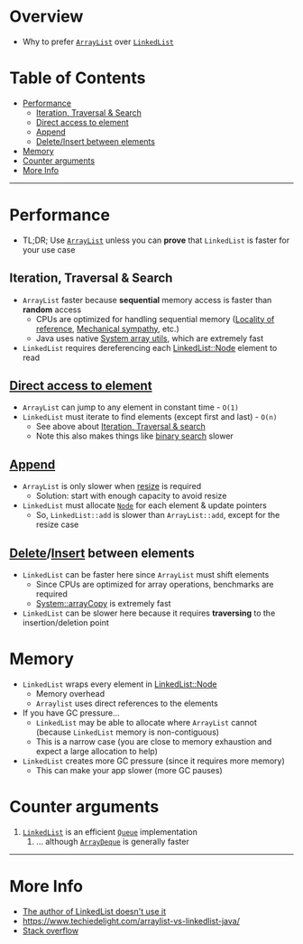 # Overview

- Why to prefer [`ArrayList`](https://docs.oracle.com/en/java/javase/11/docs/api/java.base/java/util/ArrayList.html) over [`LinkedList`](https://docs.oracle.com/en/java/javase/11/docs/api/java.base/java/util/LinkedList.html)

# Table of Contents

- [Performance](#performance)
    * [Iteration, Traversal & Search](#iteration-traversal--search)
    * [Direct access to element](#direct-access-to-element)
    * [Append](#append)
    * [Delete/Insert between elements](#deleteinsert-between-elements)
- [Memory](#memory)
- [Counter arguments](#counter-arguments)
- [More Info](#more-info)

--------

# Performance

- TL;DR; Use [`ArrayList`](https://docs.oracle.com/en/java/javase/11/docs/api/java.base/java/util/ArrayList.html) unless you can **prove** that `LinkedList` is faster for your use case

## Iteration, Traversal & Search

- `ArrayList` faster because **sequential** memory access is faster than **random** access
    - CPUs are optimized for handling sequential memory ([Locality of reference](https://en.wikipedia.org/wiki/Locality_of_reference#:~:text=In%20computer%20science%2C%20locality%20of,a%20short%20period%20of%20time.&text=Temporal%20locality%20refers%20to%20the,a%20relatively%20small%20time%20duration.), [Mechanical sympathy](https://dzone.com/articles/mechanical-sympathy), etc.)
    - Java uses native [System array utils](https://docs.oracle.com/en/java/javase/11/docs/api/java.base/java/lang/System.html#arraycopy(java.lang.Object,int,java.lang.Object,int,int)), which are extremely fast
- `LinkedList` requires dereferencing each [LinkedList::Node](https://hg.openjdk.java.net/jdk/jdk11/file/1ddf9a99e4ad/src/java.base/share/classes/java/util/LinkedList.java#l974) element to read

## [Direct access to element](https://docs.oracle.com/en/java/javase/11/docs/api/java.base/java/util/List.html#get(int))

- `ArrayList` can jump to any element in constant time - `O(1)`
- `LinkedList` must iterate to find elements (except first and last) - `O(n)`
    - See above about [Iteration, Traversal & search](#iteration-traversal--search)
    - Note this also makes things like [binary search](https://docs.oracle.com/en/java/javase/11/docs/api/java.base/java/util/Arrays.html#binarySearch(byte%5B%5D,byte)) slower

## [Append](https://docs.oracle.com/en/java/javase/11/docs/api/java.base/java/util/List.html#add(E))

- `ArrayList` is only slower when [resize](https://docs.oracle.com/en/java/javase/11/docs/api/java.base/java/util/ArrayList.html) is required
    - Solution: start with enough capacity to avoid resize
- `LinkedList` must allocate [`Node`](https://hg.openjdk.java.net/jdk/jdk11/file/1ddf9a99e4ad/src/java.base/share/classes/java/util/LinkedList.java#l974) for each element & update pointers
    - So, `LinkedList::add` is slower than `ArrayList::add`, except for the resize case

## [Delete](https://docs.oracle.com/en/java/javase/11/docs/api/java.base/java/util/List.html#remove(int))/[Insert](https://docs.oracle.com/en/java/javase/11/docs/api/java.base/java/util/List.html#add(int,E)) between elements

- `LinkedList` can be faster here since `ArrayList` must shift elements
    - Since CPUs are optimized for array operations, benchmarks are required
    - [System::arrayCopy](https://docs.oracle.com/en/java/javase/11/docs/api/java.base/java/lang/System.html#arraycopy(java.lang.Object,int,java.lang.Object,int,int)) is extremely fast
- `LinkedList` can be slower here because it requires **traversing** to the insertion/deletion point

# Memory

- `LinkedList` wraps every element in [LinkedList::Node](https://hg.openjdk.java.net/jdk/jdk11/file/1ddf9a99e4ad/src/java.base/share/classes/java/util/LinkedList.java#l974)
    - Memory overhead
    - `Arraylist` uses direct references to the elements
- If you have GC pressure...
    - `LinkedList` may be able to allocate where `ArrayList` cannot (because `LinkedList` memory is non-contiguous)
    - This is a narrow case (you are close to memory exhaustion and expect a large allocation to help)
- `LinkedList` creates more GC pressure (since it requires more memory)
    - This can make your app slower (more GC pauses)

# Counter arguments

1. [`LinkedList`](https://docs.oracle.com/en/java/javase/11/docs/api/java.base/java/util/LinkedList.html) is an efficient [`Queue`](https://docs.oracle.com/en/java/javase/11/docs/api/java.base/java/util/Queue.html) implementation
    1. ... although [`ArrayDeque`](https://docs.oracle.com/en/java/javase/11/docs/api/java.base/java/util/ArrayDeque.html) is generally faster

--------

# More Info

- [The author of LinkedList doesn't use it](https://twitter.com/joshbloch/status/583813919019573248)
- https://www.techiedelight.com/arraylist-vs-linkedlist-java/
- [Stack overflow](https://stackoverflow.com/questions/322715/when-to-use-linkedlist-over-arraylist-in-java?rq=1)

